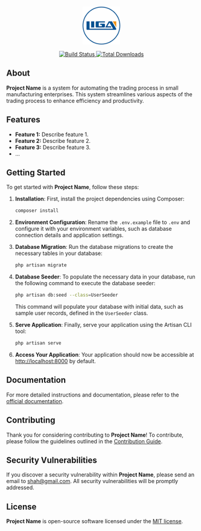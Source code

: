 <p align="center">
  <a href="#" target="_blank">
    <img src="/public/img/logo.png" width="100" alt="Liga">
  </a>
</p>

<p align="center">
  <a href="https://github.com/yourusername/yourrepository/actions">
    <img src="https://github.com/yourusername/yourrepository/workflows/tests/badge.svg" alt="Build Status">
  </a>
  <a href="https://packagist.org/packages/yourpackagist/yourpackage">
    <img src="https://img.shields.io/packagist/dt/yourpackagist/yourpackage" alt="Total Downloads">
  </a>
</p>

## About

**Project Name** is a system for automating the trading process in small manufacturing enterprises. This system streamlines various aspects of the trading process to enhance efficiency and productivity.

## Features

- **Feature 1:** Describe feature 1.
- **Feature 2:** Describe feature 2.
- **Feature 3:** Describe feature 3.
- ...

## Getting Started

To get started with **Project Name**, follow these steps:

1. **Installation**: First, install the project dependencies using Composer:

    ```bash
    composer install
    ```

2. **Environment Configuration**: Rename the `.env.example` file to `.env` and configure it with your environment variables, such as database connection details and application settings.

3. **Database Migration**: Run the database migrations to create the necessary tables in your database:

    ```bash
    php artisan migrate
    ```
4. **Database Seeder**: To populate the necessary data in your database, run the following command to execute the database seeder:

    ```bash
    php artisan db:seed --class=UserSeeder
    ```

    This command will populate your database with initial data, such as sample user records, defined in the `UserSeeder` class.


5. **Serve Application**: Finally, serve your application using the Artisan CLI tool:

    ```bash
    php artisan serve
    ```

6. **Access Your Application**: Your application should now be accessible at [http://localhost:8000](http://localhost:8000) by default.

## Documentation

For more detailed instructions and documentation, please refer to the [official documentation](https://yourprojectdocumentation.com).

## Contributing

Thank you for considering contributing to **Project Name**! To contribute, please follow the guidelines outlined in the [Contribution Guide](CONTRIBUTING.md).

## Security Vulnerabilities

If you discover a security vulnerability within **Project Name**, please send an email to [shah@gmail.com](mailto:shahromeo@gmail.com). All security vulnerabilities will be promptly addressed.

## License

**Project Name** is open-source software licensed under the [MIT license](https://opensource.org/licenses/MIT).
